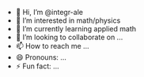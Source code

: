 - 👋 Hi, I’m @integr-ale
- 👀 I’m interested in math/physics
- 🌱 I’m currently learning applied math
- 💞️ I’m looking to collaborate on ...
- 📫 How to reach me ...
- 😄 Pronouns: ...
- ⚡ Fun fact: ...

<!---
integr-ale/integr-ale is a ✨ special ✨ repository because its `README.md` (this file) appears on your GitHub profile.
You can click the Preview link to take a look at your changes.
--->
